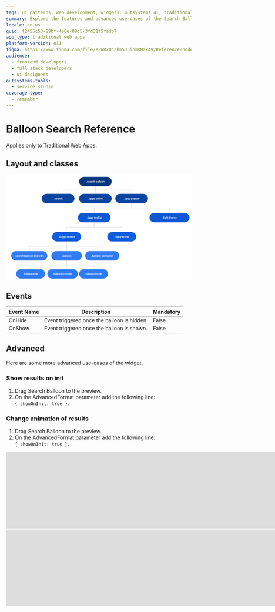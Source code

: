 ```yaml
---
tags: ui patterns, web development, widgets, outsystems ui, traditional web
summary: Explore the features and advanced use-cases of the Search Balloon UI pattern in OutSystems 11 (O11) for Traditional Web Apps.
locale: en-us
guid: f2455c53-89bf-4a8e-89c5-3fd31f5fadb7
app_type: traditional web apps
platform-version: o11
figma: https://www.figma.com/file/eFWRZ0nZhm5J5ibmKMak49/Reference?node-id=615:560
audience:
  - frontend developers
  - full stack developers
  - ui designers
outsystems-tools:
  - service studio
coverage-type:
  - remember
---
```


# Balloon Search Reference

<div class="info" markdown="1">

Applies only to Traditional Web Apps.

</div>

## Layout and classes

![Diagram illustrating the layout and classes of the Search Balloon UI Pattern](images/searchballoon-2-diag.png "Search Balloon Layout Diagram")

## Events

| **Event Name** |  **Description** |  **Mandatory**  |
| ---|---|--- |  
| OnHide | Event triggered once the balloon is hidden.  |  False  |
| OnShow | Event triggered once the balloon is shown.  |  False  |

## Advanced

Here are some more advanced use-cases of the widget.

### Show results on init

1. Drag Search Balloon to the preview.
1. On the AdvancedFormat parameter add the following line:  
`{ showOnInit: true }`.

### Change animation of results

1. Drag Search Balloon to the preview.
1. On the AdvancedFormat parameter add the following line:  
`{ showOnInit: true }`.

<iframe src="https://player.vimeo.com/video/998132418" width="7500" height="208" frameborder="0" allow="autoplay; fullscreen" allowfullscreen="">Video showing the Search Balloon widget initialization with results displayed.</iframe>

<iframe src="https://player.vimeo.com/video/998132395" width="7500" height="208" frameborder="0" allow="autoplay; fullscreen" allowfullscreen="">Video showing the Search Balloon widget initialization with results displayed.</iframe>
